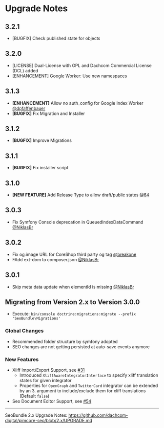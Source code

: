 # Upgrade Notes

## 3.2.1
- [BUGFIX] Check published state for objects

## 3.2.0
- [LICENSE] Dual-License with GPL and Dachcom Commercial License (DCL) added
- [ENHANCEMENT] Google Worker: Use new namespaces

## 3.1.3
- **[ENHANCEMENT]** Allow no auth_config for Google Index Worker [@dpfaffenbauer](https://github.com/dachcom-digital/pimcore-seo/pull/69)
- **[BUGFIX]** Fix Migration and Installer

## 3.1.2
- **[BUGFIX]** Improve Migrations

## 3.1.1
- **[BUGFIX]** Fix installer script

## 3.1.0
- **[NEW FEATURE]** Add Release Type to allow draft/public states [@64](https://github.com/dachcom-digital/pimcore-seo/issues/64)

## 3.0.3
- Fix Symfony Console deprecation in QueuedIndexDataCommand [@NiklasBr](https://github.com/dachcom-digital/pimcore-seo/pull/63)

## 3.0.2
- Fix og:image URL for CoreShop third party og tag [@breakone ](https://github.com/dachcom-digital/pimcore-seo/pull/61)
- FAdd ext-dom to composer.json [@NiklasBr](https://github.com/dachcom-digital/pimcore-seo/pull/51)

## 3.0.1
- Skip meta data update when elementId is missing [@NiklasBr](https://github.com/dachcom-digital/pimcore-seo/pull/58)

## Migrating from Version 2.x to Version 3.0.0
- Execute: `bin/console doctrine:migrations:migrate --prefix 'SeoBundle\Migrations'`

### Global Changes
- Recommended folder structure by symfony adopted
- SEO changes are not getting persisted at auto-save events anymore

### New Features
- Xliff Import/Export Support, see [#31](https://github.com/dachcom-digital/pimcore-seo/issues/31)
    - Introduced `XliffAwareIntegratorInterface` to specify xliff translation states for given integrator
    - Properties for `OpenGraph` and `TwitterCard` integrator can be extended by an 3. argument to include/exclude them for xliff translations (Default `false`)
- Seo Document Editor Support, see [#54](https://github.com/dachcom-digital/pimcore-seo/issues/54)

***

SeoBundle 2.x Upgrade Notes: https://github.com/dachcom-digital/pimcore-seo/blob/2.x/UPGRADE.md
